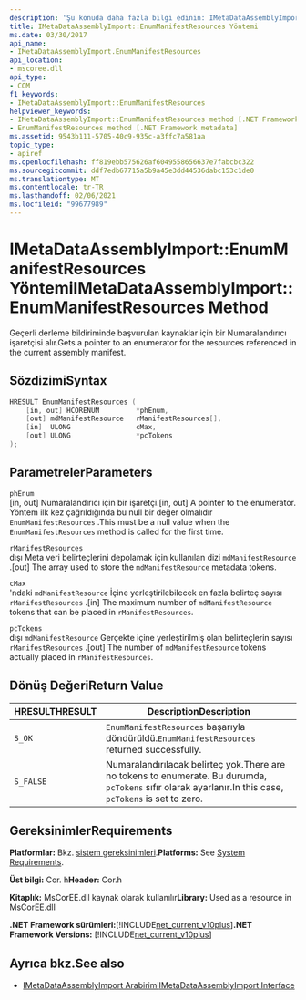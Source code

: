 ```yaml
---
description: 'Şu konuda daha fazla bilgi edinin: IMetaDataAssemblyImport:: EnumManifestResources yöntemi'
title: IMetaDataAssemblyImport::EnumManifestResources Yöntemi
ms.date: 03/30/2017
api_name:
- IMetaDataAssemblyImport.EnumManifestResources
api_location:
- mscoree.dll
api_type:
- COM
f1_keywords:
- IMetaDataAssemblyImport::EnumManifestResources
helpviewer_keywords:
- IMetaDataAssemblyImport::EnumManifestResources method [.NET Framework metadata]
- EnumManifestResources method [.NET Framework metadata]
ms.assetid: 9543b111-5705-40c9-935c-a3ffc7a581aa
topic_type:
- apiref
ms.openlocfilehash: ff819ebb575626af6049558656637e7fabcbc322
ms.sourcegitcommit: ddf7edb67715a5b9a45e3dd44536dabc153c1de0
ms.translationtype: MT
ms.contentlocale: tr-TR
ms.lasthandoff: 02/06/2021
ms.locfileid: "99677989"
---
```

# <a name="imetadataassemblyimportenummanifestresources-method"></a><span data-ttu-id="50666-103">IMetaDataAssemblyImport::EnumManifestResources Yöntemi</span><span class="sxs-lookup"><span data-stu-id="50666-103">IMetaDataAssemblyImport::EnumManifestResources Method</span></span>

<span data-ttu-id="50666-104">Geçerli derleme bildiriminde başvurulan kaynaklar için bir Numaralandırıcı işaretçisi alır.</span><span class="sxs-lookup"><span data-stu-id="50666-104">Gets a pointer to an enumerator for the resources referenced in the current assembly manifest.</span></span>  
  
## <a name="syntax"></a><span data-ttu-id="50666-105">Sözdizimi</span><span class="sxs-lookup"><span data-stu-id="50666-105">Syntax</span></span>  
  
```cpp  
HRESULT EnumManifestResources (  
    [in, out] HCORENUM         *phEnum,
    [out] mdManifestResource   rManifestResources[],
    [in]  ULONG                cMax,
    [out] ULONG                *pcTokens  
);
```  
  
## <a name="parameters"></a><span data-ttu-id="50666-106">Parametreler</span><span class="sxs-lookup"><span data-stu-id="50666-106">Parameters</span></span>  

 `phEnum`  
 <span data-ttu-id="50666-107">[in, out] Numaralandırıcı için bir işaretçi.</span><span class="sxs-lookup"><span data-stu-id="50666-107">[in, out] A pointer to the enumerator.</span></span> <span data-ttu-id="50666-108">Yöntem ilk kez çağrıldığında bu null bir değer olmalıdır `EnumManifestResources` .</span><span class="sxs-lookup"><span data-stu-id="50666-108">This must be a null value when the `EnumManifestResources` method is called for the first time.</span></span>  
  
 `rManifestResources`  
 <span data-ttu-id="50666-109">dışı Meta veri belirteçlerini depolamak için kullanılan dizi `mdManifestResource` .</span><span class="sxs-lookup"><span data-stu-id="50666-109">[out] The array used to store the `mdManifestResource` metadata tokens.</span></span>  
  
 `cMax`  
 <span data-ttu-id="50666-110">'ndaki `mdManifestResource` İçine yerleştirilebilecek en fazla belirteç sayısı `rManifestResources` .</span><span class="sxs-lookup"><span data-stu-id="50666-110">[in] The maximum number of `mdManifestResource` tokens that can be placed in `rManifestResources`.</span></span>  
  
 `pcTokens`  
 <span data-ttu-id="50666-111">dışı `mdManifestResource` Gerçekte içine yerleştirilmiş olan belirteçlerin sayısı `rManifestResources` .</span><span class="sxs-lookup"><span data-stu-id="50666-111">[out] The number of `mdManifestResource` tokens actually placed in `rManifestResources`.</span></span>  
  
## <a name="return-value"></a><span data-ttu-id="50666-112">Dönüş Değeri</span><span class="sxs-lookup"><span data-stu-id="50666-112">Return Value</span></span>  
  
|<span data-ttu-id="50666-113">HRESULT</span><span class="sxs-lookup"><span data-stu-id="50666-113">HRESULT</span></span>|<span data-ttu-id="50666-114">Description</span><span class="sxs-lookup"><span data-stu-id="50666-114">Description</span></span>|  
|-------------|-----------------|  
|`S_OK`|<span data-ttu-id="50666-115">`EnumManifestResources` başarıyla döndürüldü.</span><span class="sxs-lookup"><span data-stu-id="50666-115">`EnumManifestResources` returned successfully.</span></span>|  
|`S_FALSE`|<span data-ttu-id="50666-116">Numaralandırılacak belirteç yok.</span><span class="sxs-lookup"><span data-stu-id="50666-116">There are no tokens to enumerate.</span></span> <span data-ttu-id="50666-117">Bu durumda, `pcTokens` sıfır olarak ayarlanır.</span><span class="sxs-lookup"><span data-stu-id="50666-117">In this case, `pcTokens` is set to zero.</span></span>|  
  
## <a name="requirements"></a><span data-ttu-id="50666-118">Gereksinimler</span><span class="sxs-lookup"><span data-stu-id="50666-118">Requirements</span></span>  

 <span data-ttu-id="50666-119">**Platformlar:** Bkz. [sistem gereksinimleri](../../get-started/system-requirements.md).</span><span class="sxs-lookup"><span data-stu-id="50666-119">**Platforms:** See [System Requirements](../../get-started/system-requirements.md).</span></span>  
  
 <span data-ttu-id="50666-120">**Üst bilgi:** Cor. h</span><span class="sxs-lookup"><span data-stu-id="50666-120">**Header:** Cor.h</span></span>  
  
 <span data-ttu-id="50666-121">**Kitaplık:** MsCorEE.dll kaynak olarak kullanılır</span><span class="sxs-lookup"><span data-stu-id="50666-121">**Library:** Used as a resource in MsCorEE.dll</span></span>  
  
 <span data-ttu-id="50666-122">**.NET Framework sürümleri:**[!INCLUDE[net_current_v10plus](../../../../includes/net-current-v10plus-md.md)]</span><span class="sxs-lookup"><span data-stu-id="50666-122">**.NET Framework Versions:** [!INCLUDE[net_current_v10plus](../../../../includes/net-current-v10plus-md.md)]</span></span>  
  
## <a name="see-also"></a><span data-ttu-id="50666-123">Ayrıca bkz.</span><span class="sxs-lookup"><span data-stu-id="50666-123">See also</span></span>

- [<span data-ttu-id="50666-124">IMetaDataAssemblyImport Arabirimi</span><span class="sxs-lookup"><span data-stu-id="50666-124">IMetaDataAssemblyImport Interface</span></span>](imetadataassemblyimport-interface.md)
